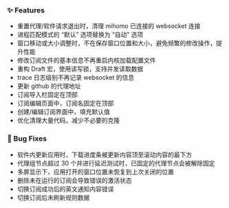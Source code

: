 ### ✨ Features

- 重置代理/软件请求退出时，清理 mihomo 已连接的 websocket 连接
- 进程匹配模式的 “默认” 选项替换为 “自动” 选项
- 窗口移动或大小调整时，不在保存窗口位置和大小，避免频繁的修改操作，提升性能
- 修改订阅文件的基本信息不再重启内核加载配置文件
- 重构 Draft 宏，使用读写锁，支持并发读取数据
- trace 日志级别不再记录 websocket 的信息
- 更新 github 的代理地址
- 订阅导入栏固定在顶部
- 订阅编辑页面中，订阅名固定在顶部
- 创建/编辑订阅界面中，填充默认值
- 优化清理大量代码，减少不必要的克隆

### 🐛 Bug Fixes

- 软件内更新应用时，下载进度条被更新内容顶至滚动内容的最下方
- 代理组节点超过 30 个并进行延迟测试时，已固定的代理节点会被解除固定
- 多屏显示下，应用打开的窗口位置未恢复到上次关闭的位置
- 删除未在运行的订阅会导致错误的激活状态
- 切换订阅成功后的英文通知内容错误
- 切换订阅后未刷新规则数据

